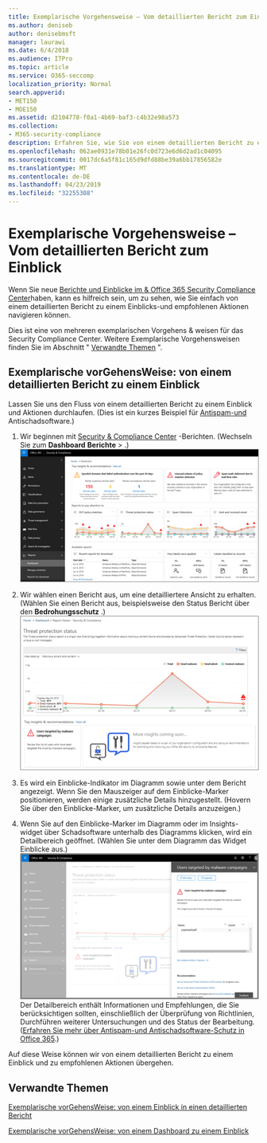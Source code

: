 ```yaml
---
title: Exemplarische Vorgehensweise – Vom detaillierten Bericht zum Einblick
ms.author: deniseb
author: denisebmsft
manager: laurawi
ms.date: 6/4/2018
ms.audience: ITPro
ms.topic: article
ms.service: O365-seccomp
localization_priority: Normal
search.appverid:
- MET150
- MOE150
ms.assetid: d2104778-f0a1-4b69-baf3-c4b32e98a573
ms.collection:
- M365-security-compliance
description: Erfahren Sie, wie Sie von einem detaillierten Bericht zu einem Einblick mit empfohlenen Aktionen im Security &amp; Compliance Center wechseln können.
ms.openlocfilehash: 062ae0931e78b01e26fc0d723e6d6d2ad1c04095
ms.sourcegitcommit: 0017dc6a5f81c165d9dfd88be39a6bb17856582e
ms.translationtype: MT
ms.contentlocale: de-DE
ms.lasthandoff: 04/23/2019
ms.locfileid: "32255308"
---
```

# <a name="walkthrough---from-a-detailed-report-to-an-insight"></a>Exemplarische Vorgehensweise – Vom detaillierten Bericht zum Einblick

Wenn Sie neue [Berichte und Einblicke im &amp; Office 365 Security Compliance Center](reports-and-insights-in-security-and-compliance.md)haben, kann es hilfreich sein, um zu sehen, wie Sie einfach von einem detaillierten Bericht zu einem Einblicks-und empfohlenen Aktionen navigieren können. 
  
Dies ist eine von mehreren exemplarischen Vorgehens &amp; weisen für das Security Compliance Center. Weitere Exemplarische Vorgehensweisen finden Sie im Abschnitt " [Verwandte Themen](#related-topics) ". 
  
## <a name="walkthrough-from-a-detailed-report-to-an-insight"></a>Exemplarische vorGehensWeise: von einem detaillierten Bericht zu einem Einblick

Lassen Sie uns den Fluss von einem detaillierten Bericht zu einem Einblick und Aktionen durchlaufen. (Dies ist ein kurzes Beispiel für [Antispam-und](anti-spam-and-anti-malware-protection.md) Antischadsoftware.) 
  
1. Wir beginnen mit [Security &amp; Compliance Center](https://protection.office.com) -Berichten. (Wechseln Sie zum **Dashboard** **Berichte** \> .) <br/>![Wechseln Sie im &amp; Security Compliance Center zum Dashboard für \> Berichte.](media/68f3bb7c-b4f7-4cca-904b-478643a93c94.png)
  
2. Wir wählen einen Bericht aus, um eine detailliertere Ansicht zu erhalten. (Wählen Sie einen Bericht aus, beispielsweise den Status Bericht über den **Bedrohungsschutz** .)<br/>![BedrohungsSchutz-Status Bericht mit Einblicken](media/f47d7dbd-816a-47ba-b8db-53919fbed192.png)
  
3. Es wird ein Einblicke-Indikator im Diagramm sowie unter dem Bericht angezeigt. Wenn Sie den Mauszeiger auf dem Einblicke-Marker positionieren, werden einige zusätzliche Details hinzugestellt. (Hovern Sie über den Einblicke-Marker, um zusätzliche Details anzuzeigen.)
    
4. Wenn Sie auf den Einblicke-Marker im Diagramm oder im Insights-widget über Schadsoftware unterhalb des Diagramms klicken, wird ein Detailbereich geöffnet. (Wählen Sie unter dem Diagramm das Widget Einblicke aus.)<br/>![Details zu Insights about Schadsoftware](media/2c8bccc5-ca4e-4bb9-ad4c-55fcee0535b7.png)<br/>Der Detailbereich enthält Informationen und Empfehlungen, die Sie berücksichtigen sollten, einschließlich der Überprüfung von Richtlinien, Durchführen weiterer Untersuchungen und des Status der Bearbeitung. ([Erfahren Sie mehr über Antispam-und Antischadsoftware-Schutz in Office 365](anti-spam-and-anti-malware-protection.md).)
    
Auf diese Weise können wir von einem detaillierten Bericht zu einem Einblick und zu empfohlenen Aktionen übergehen. 
  
## <a name="related-topics"></a>Verwandte Themen

[Exemplarische vorGehensWeise: von einem Einblick in einen detaillierten Bericht](from-an-insight-to-a-detailed-report.md)
  
[Exemplarische vorGehensWeise: von einem Dashboard zu einem Einblick](from-a-dashboard-to-an-insight.md)
  

